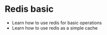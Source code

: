 # Redis basic

- Learn how to use redis for basic operations
- Learn how to use redis as a simple cache
